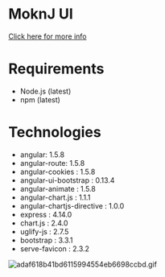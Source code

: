# MoknJ UI #
[Click here for more info](https://bitbucket.org/fixxitprofessionalservices/moknjapi)

# Requirements #
* Node.js (latest)
* npm (latest)

# Technologies #
* angular: 1.5.8 
* angular-route: 1.5.8 
* angular-cookies : 1.5.8 
* angular-ui-bootstrap : 0.13.4 
* angular-animate : 1.5.8 
* angular-chart.js : 1.1.1 
* angular-chartjs-directive : 1.0.0 
* express : 4.14.0 
* chart.js : 2.4.0 
* uglify-js : 2.7.5 
* bootstrap : 3.3.1 
* serve-favicon : 2.3.2 

![adaf618b41bd6115994554eb6698ccbd.gif](https://bitbucket.org/repo/Ak89LL/images/3116565472-adaf618b41bd6115994554eb6698ccbd.gif)